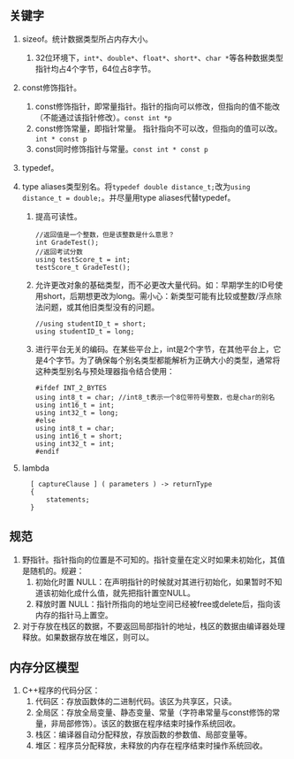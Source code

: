 ## 关键字
1. sizeof。统计数据类型所占内存大小。
   1. 32位环境下，`int*`、`double*`、`float*`、`short*`、`char *`等各种数据类型指针均占4个字节，64位占8字节。
2. const修饰指针。
   1. const修饰指针，即常量指针。指针的指向可以修改，但指向的值不能改（不能通过该指针修改）。`const int *p`
   2. const修饰常量，即指针常量。 指针指向不可以改，但指向的值可以改。`int * const p`
   3. const同时修饰指针与常量。`const int * const p`
2. typedef。
2. type aliases类型别名。将`typedef double distance_t;`改为`using distance_t = double;`。并尽量用type aliases代替typedef。
   1. 提高可读性。
   
          //返回值是一个整数，但是该整数是什么意思？
          int GradeTest();
          //返回考试分数
          using testScore_t = int;
          testScore_t GradeTest();
   1. 允许更改对象的基础类型，而不必更改大量代码。如：早期学生的ID号使用short，后期想更改为long。需小心：新类型可能有比较或整数/浮点除法问题，或其他旧类型没有的问题。
         
          //using studentID_t = short; 
          using studentID_t = long;
   1. 进行平台无关的编码。在某些平台上，int是2个字节，在其他平台上，它是4个字节。为了确保每个别名类型都能解析为正确大小的类型，通常将这种类型别名与预处理器指令结合使用：
   
          #ifdef INT_2_BYTES
          using int8_t = char; //int8_t表示一个8位带符号整数，也是char的别名
          using int16_t = int;
          using int32_t = long;
          #else
          using int8_t = char;
          using int16_t = short;
          using int32_t = int;
          #endif
1. lambda

         [ captureClause ] ( parameters ) -> returnType
         {
             statements;
         }
## 规范
1. 野指针。指针指向的位置是不可知的。指针变量在定义时如果未初始化，其值是随机的。规避：
   1. 初始化时置 NULL：在声明指针的时候就对其进行初始化，如果暂时不知道该初始化成什么值，就先把指针置空NULL。
   2. 释放时置 NULL：指针所指向的地址空间已经被free或delete后，指向该内存的指针马上置空。
2. 对于存放在栈区的数据，不要返回局部指针的地址，栈区的数据由编译器处理释放。如果数据存放在堆区，则可以。
## 内存分区模型
1. C++程序的代码分区：
   1. 代码区：存放函数体的二进制代码。该区为共享区，只读。
   2. 全局区：存放全局变量、静态变量、常量（字符串常量与const修饰的常量，非局部修饰）。该区的数据在程序结束时操作系统回收。
   3. 栈区：编译器自动分配释放，存放函数的参数值、局部变量等。
   4. 堆区：程序员分配释放，未释放的内存在程序结束时操作系统回收。
